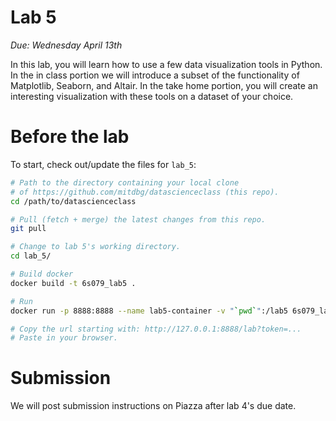 # Lab 5
*Due: Wednesday April 13th*

In this lab, you will learn how to use a few data visualization tools in Python. In the in class portion we will introduce a subset of the functionality of Matplotlib, Seaborn, and Altair. In the take home portion, you will create an interesting visualization with these tools on a dataset of your choice.


# Before the lab
To start, check out/update the files for `lab_5`:

```bash
# Path to the directory containing your local clone
# of https://github.com/mitdbg/datascienceclass (this repo).
cd /path/to/datascienceclass

# Pull (fetch + merge) the latest changes from this repo.
git pull

# Change to lab 5's working directory.
cd lab_5/

# Build docker
docker build -t 6s079_lab5 .

# Run
docker run -p 8888:8888 --name lab5-container -v "`pwd`":/lab5 6s079_lab5

# Copy the url starting with: http://127.0.0.1:8888/lab?token=...
# Paste in your browser.
```

# Submission
We will post submission instructions on Piazza after lab 4's due date.